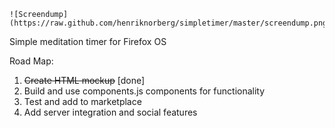 ```
![Screendump](https://raw.github.com/henriknorberg/simpletimer/master/screendump.png)
```
Simple meditation timer for Firefox OS

Road Map:
1. ~~Create HTML mockup~~ [done]
2. Build and use components.js components for functionality
3. Test and add to marketplace
4. Add server integration and social features

